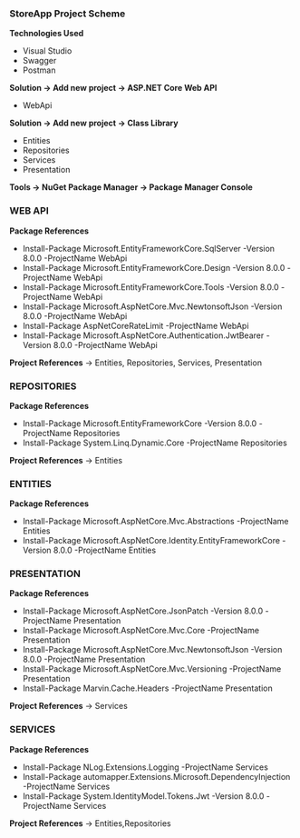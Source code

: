 ### StoreApp Project Scheme



**Technologies Used**

- Visual Studio
- Swagger
- Postman

**Solution -> Add new project -> ASP.NET Core Web API**

- WebApi

**Solution -> Add new project -> Class Library**

- Entities
- Repositories
- Services
- Presentation

**Tools -> NuGet Package Manager -> Package Manager Console**

### WEB API

**Package References**

- Install-Package Microsoft.EntityFrameworkCore.SqlServer -Version 8.0.0 -ProjectName WebApi
- Install-Package Microsoft.EntityFrameworkCore.Design -Version 8.0.0 -ProjectName WebApi
- Install-Package Microsoft.EntityFrameworkCore.Tools -Version 8.0.0 -ProjectName WebApi
- Install-Package Microsoft.AspNetCore.Mvc.NewtonsoftJson -Version 8.0.0 -ProjectName WebApi
- Install-Package AspNetCoreRateLimit -ProjectName WebApi
- Install-Package Microsoft.AspNetCore.Authentication.JwtBearer -Version 8.0.0 -ProjectName WebApi

**Project References** -> Entities, Repositories, Services, Presentation

### REPOSITORIES

**Package References**

- Install-Package Microsoft.EntityFrameworkCore -Version 8.0.0 -ProjectName Repositories
- Install-Package System.Linq.Dynamic.Core -ProjectName Repositories

**Project References** -> Entities

### ENTITIES

**Package References**

- Install-Package Microsoft.AspNetCore.Mvc.Abstractions -ProjectName Entities
- Install-Package Microsoft.AspNetCore.Identity.EntityFrameworkCore -Version 8.0.0 -ProjectName Entities

### PRESENTATION

**Package References**

- Install-Package Microsoft.AspNetCore.JsonPatch -Version 8.0.0 -ProjectName Presentation
- Install-Package Microsoft.AspNetCore.Mvc.Core -ProjectName Presentation
- Install-Package Microsoft.AspNetCore.Mvc.NewtonsoftJson -Version 8.0.0 -ProjectName Presentation
- Install-Package Microsoft.AspNetCore.Mvc.Versioning -ProjectName Presentation
- Install-Package Marvin.Cache.Headers -ProjectName Presentation

**Project References** -> Services

### SERVICES

**Package References**

- Install-Package NLog.Extensions.Logging -ProjectName Services
- Install-Package automapper.Extensions.Microsoft.DependencyInjection -ProjectName Services
- Install-Package System.IdentityModel.Tokens.Jwt -Version 8.0.0 -ProjectName Services

**Project References** -> Entities,Repositories

 
 

